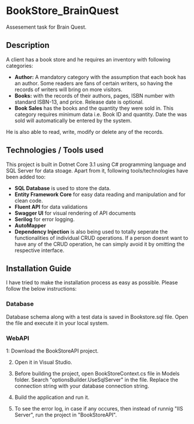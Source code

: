 # BookStore_BrainQuest
Assesement task for Brain Quest.

## Description
A client has a book store and he requires an inventory with following categories:
  * **Author:** A mandatory category with the assumption that each book has an author. Some readers are fans of certain writers, so having the records of writers will bring on more visitors.
  * **Books:** with the records of their authors, pages, ISBN number with standard ISBN-13, and price. Release date is optional.
  * **Book Sales** has the books and the quantity they were sold in. This category requires minimum data i.e. Book ID and quantity. Date the was sold will automatically be entered by the system. 

He is also able to read, write, modify or delete any of the records.


## Technologies / Tools used
This project is built in Dotnet Core 3.1 using C# programming language and SQL Server for data stoage. Apart from it, following tools/technologies have been added too:
* **SQL Database** is used to store the data.
* **Entity Framework Core** for easy data reading and manipulation and for clean code.
* **Fluent API** for data validations
* **Swagger UI** for visual rendering of API documents
* **Serilog** for error logging.
* **AutoMapper**
* **Dependency Injection** is also being used to totally seperate the functionalities of individual CRUD operations. If a person doesnt want to have any of the CRUD operation, he can simply avoid it by omitting the respective interface.

## Installation Guide
I have tried to make the installation process as easy as possible. Please follow the below instructions:

### Database
Database schema along with a test data is saved in Bookstore.sql file. Open the file and execute it in your local system.

### WebAPI
1: Download the BookStoreAPI project.

2. Open it in Visual Studio.

3. Before building the project, open BookStoreContext.cs file in Models folder. Search "optionsBuilder.UseSqlServer" in the file. Replace the connection string with your database connection string.

4. Build the application and run it.

5. To see the error log, in case if any occures, then instead of runnig "IIS Server", run the project in "BookStoreAPI".
